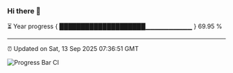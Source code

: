 ### Hi there 👋

⏳ Year progress { ████████████████████▁▁▁▁▁▁▁▁▁▁ } 69.95 %

---

⏰ Updated on Sat, 13 Sep 2025 07:36:51 GMT

![Progress Bar CI](https://github.com/IshwaranRudhara/GIT-ACTION/workflows/Progress%20Bar%20CI/badge.svg)

